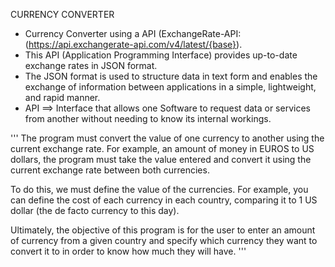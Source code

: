CURRENCY CONVERTER

- Currency Converter using a API (ExchangeRate-API: (https://api.exchangerate-api.com/v4/latest/{base}).  
- This API (Application Programming Interface) provides up-to-date exchange rates in JSON format.  
- The JSON format is used to structure data in text form and enables the exchange of information between applications in a simple, lightweight, and rapid manner.  
- API ==> Interface that allows one Software to request data or services from another without needing to know its internal workings.  

'''
The program must convert the value of one currency to another using the current exchange rate.
For example, an amount of money in EUROS to US dollars, the program must take the value entered 
and convert it using the current exchange rate between both currencies.

To do this, we must define the value of the currencies. 
For example, you can define the cost of each currency in each country, 
comparing it to 1 US dollar (the de facto currency to this day).

Ultimately, the objective of this program is for the user to enter an amount of currency from 
a given country and specify which currency they want to convert it to in order to know how much they will have.
'''
